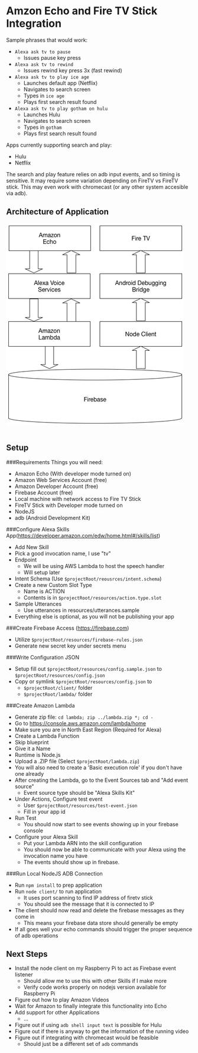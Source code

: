 Amzon Echo and Fire TV Stick Integration
========================================

Sample phrases that would work:
  - `Alexa ask tv to pause`
    - Issues pause key press 
  - `Alexa ask tv to rewind`
    - Issues rewind key press 3x (fast rewind)
  - `Alexa ask tv to play ice age`
    - Launches default app (Netflix)
    - Navigates to search screen
    - Types in `ice age`
    - Plays first search result found
  - `Alexa ask tv to play gotham on hulu`
    - Launches Hulu
    - Navigates to search screen
    - Types in `gotham`
    - Plays first search result found
  
Apps currently supporting search and play:
  - Hulu 
  - Netflix

The search and play feature relies on adb input events, and so timing is sensitive.  It may require some variation depending on FireTV vs FireTV stick.  This may even work with chromecast (or any other system accesible via adb).  

Architecture of Application 
---------------------------------------
![Architecture of Application](/resources/data-flow.png?raw=true "Architecture of Application")
<br><br>


Setup
---------------------------------------

###Requirements
Things you will need:
  - Amazon Echo (With developer mode turned on)
  - Amazon Web Services Account (free)
  - Amazon Developer Account (free)
  - Firebase Account (free)
  - Local machine with network access to Fire TV Stick
  - FireTV Stick with Developer mode turned on
  - NodeJS
  - adb (Android Development Kit)

###Configure Alexa Skills App(https://developer.amazon.com/edw/home.html#/skills/list)
  - Add New Skill
  - Pick a good invocation name, I use "tv"
  - Endpoint
    - We will be using AWS Lambda to host the speech handler
    - Will setup later
  - Intent Schema (Use `$projectRoot/reousrces/intent.schema`)
  - Create a new Custom Slot Type
    - Name is ACTION
    - Contents is in `$projectRoot/resources/action.type.slot`
  - Sample Utterances
    - Use utterances in resources/utterances.sample
  - Everything else is optional, as you will not be publishing your app
  
###Create Firebase Access (https://firebase.com)
  - Utilize `$projectRoot/resources/firebase-rules.json`
  - Generate new secret key under secrets menu
  
###Write Configuration JSON
  - Setup fill out `$projectRoot/resources/config.sample.json` to `$projectRoot/resources/config.json`
  - Copy or symlink `$projectRoot/resources/config.json` to 
    - `$projectRoot/client/` folder 
    - `$projectRoot/lambda/` folder 

###Create Amazon Lambda 
  - Generate zip file: `cd lambda; zip ../lambda.zip *; cd -`
  - Go to https://console.aws.amazon.com/lambda/home
  - Make sure you are in North East Region (Required for Alexa)
  - Create a Lambda Function
  - Skip blueprint
  - Give it a Name
  - Runtime is Node.js
  - Upload a .ZIP file (Select `$projectRoot/lambda.zip`)
  - You will also need to create a 'Basic execution role' if you don't have one already
  - After creating the Lambda, go to the Event Sources tab and "Add event source"
    - Event source type should be "Alexa Skills Kit"
  - Under Actions, Configure test event
    - User `$projectRoot/resources/test-event.json`
    - Fill in your app id 
  - Run Test
    - You should now start to see events showing up in your firebase console
  - Configure your Alexa Skill
    - Put your Lambda ARN into the skill configuration
    - You should now be able to communicate with your Alexa using the invocation name you have
    - The events should show up in firebase.

###Run Local NodeJS ADB Connection
  - Run `npm install` to prep application
  - Run `node client/` to run application
    - It uses port scanning to find IP address of firetv stick
    - You should see the message that it is connected to IP
  - The client should now read and delete the firebase messages as they come in
     - This means your firebase data store should generally be empty
  - If all goes well your echo commands should trigger the proper sequence of adb operations
     
     
Next Steps
------------------------------------------------
  * Install the node client on my Raspberry Pi to act as Firebase event listener
    * Should allow me to use this with other Skills if I make more
    * Verify code works properly on nodejs version available for Raspberry Pi
  * Figure out how to play Amazon Videos
  * Wait for Amazon to finally integrate this functionality into Echo
  * Add support for other Applications
    * ...
  * Figure out if using `adb shell input text` is possible for Hulu
  * Figure out if there is anyway to get the information of the running video
  * Figure out if integrating with chromecast would be feasible
     * Should just be a different set of `adb` commands